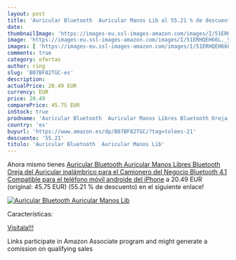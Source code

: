 ```yaml
---
layout: post
title: 'Auricular Bluetooth  Auricular Manos Lib al 55.21 % de descuento'
date: 
thumbnailImage: 'https://images-eu.ssl-images-amazon.com/images/I/51ERHQEH66L._SL200_.jpg'
image: 'https://images-eu.ssl-images-amazon.com/images/I/51ERHQEH66L._SL200_.jpg'
images: [ 'https://images-eu.ssl-images-amazon.com/images/I/51ERHQEH66L._SL200_.jpg' ]
comments: true
category: ofertas
author: ring
slug: 'B07BF82TGC-es'
description:
actualPrice: 20.49 EUR
currency: EUR
price: 20.49
comparePrice: 45.75 EUR
inStock: true
prodname: 'Auricular Bluetooth  Auricular Manos Libres Bluetooth Oreja del Auricular inalámbrico para el Camionero del Negocio  Bluetooth 4.1 Compatible para el teléfono móvil androide del iPhone'
country: 'es'
buyurl: 'https://www.amazon.es/dp/B07BF82TGC/?tag=tolees-21'
descuento: '55.21'
titulo: 'Auricular Bluetooth  Auricular Manos Lib'
---
```


Ahora mismo tienes [Auricular Bluetooth  Auricular Manos Libres Bluetooth Oreja del Auricular inalámbrico para el Camionero del Negocio  Bluetooth 4.1 Compatible para el teléfono móvil androide del iPhone](https://www.amazon.es/dp/B07BF82TGC/?tag=tolees-21) a 20.49 EUR (original: 45.75 EUR) (55.21 %  de descuento) en el siguiente enlace!

[![Auricular Bluetooth  Auricular Manos Lib](https://images-eu.ssl-images-amazon.com/images/I/51ERHQEH66L._SL200_.jpg)](https://www.amazon.es/dp/B07BF82TGC/?tag=tolees-21)

Características:


[Visítala!!!](https://www.amazon.es/dp/B07BF82TGC/?tag=tolees-21)

Links participate in Amazon Associate program and might generate a comission on qualifying sales
